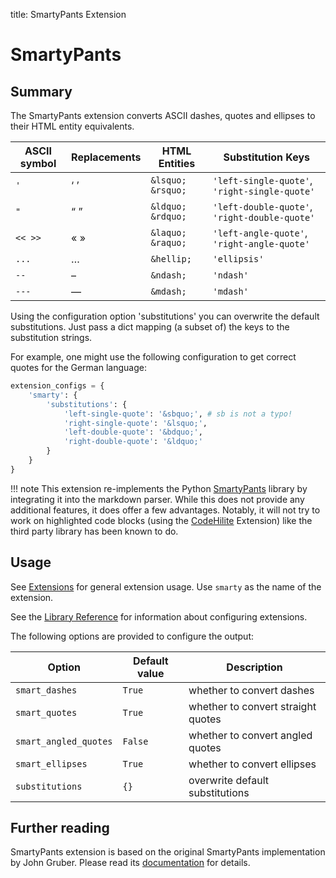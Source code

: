 title: SmartyPants Extension

SmartyPants
===========

Summary
-------

The SmartyPants extension converts ASCII dashes, quotes and ellipses to
their HTML entity equivalents.

ASCII symbol | Replacements    | HTML Entities       | Substitution Keys
------------ | --------------- | ------------------- | ----------------------------------------
`'`          | &lsquo; &rsquo; | `&lsquo;` `&rsquo;` | `'left-single-quote'`, `'right-single-quote'`
`"`          | &ldquo; &rdquo; | `&ldquo;` `&rdquo;` | `'left-double-quote'`, `'right-double-quote'`
`<< >>`      | &laquo; &raquo; | `&laquo;` `&raquo;` | `'left-angle-quote'`, `'right-angle-quote'`
`...`        | &hellip;        | `&hellip;`          | `'ellipsis'`
`--`         | &ndash;         | `&ndash;`           | `'ndash'`
`---`        | &mdash;         | `&mdash;`           | `'mdash'`

Using the configuration option 'substitutions' you can overwrite the
default substitutions. Just pass a dict mapping (a subset of) the
keys to the substitution strings.

For example, one might use the following configuration to get correct quotes for
the German language:

```python
extension_configs = {
    'smarty': {
        'substitutions': {
            'left-single-quote': '&sbquo;', # sb is not a typo!
            'right-single-quote': '&lsquo;',
            'left-double-quote': '&bdquo;',
            'right-double-quote': '&ldquo;'
        }
    }
}
```

!!! note
    This extension re-implements the Python [SmartyPants]
    library by integrating it into the markdown parser.
    While this does not provide any additional features,
    it does offer a few advantages. Notably, it will not
    try to work on highlighted code blocks (using the
    [CodeHilite] Extension) like the third party library
    has been known to do.

[SmartyPants]: http://pythonhosted.org/smartypants/
[CodeHilite]: code_hilite.html

Usage
-----

See [Extensions](index.md) for general extension usage. Use `smarty` as the
name of the extension.

See the [Library Reference](../reference.md#extensions) for information about
configuring extensions.

The following options are provided to configure the output:

Option                | Default value | Description
------                | ------------- | -----------
`smart_dashes`        | `True`        | whether to convert dashes
`smart_quotes`        | `True`        | whether to convert straight quotes
`smart_angled_quotes` | `False`       | whether to convert angled quotes
`smart_ellipses`      | `True`        | whether to convert ellipses
`substitutions`       | `{}`          | overwrite default substitutions

Further reading
---------------

SmartyPants extension is based on the original SmartyPants implementation
by John Gruber. Please read its [documentation][1] for details.

[1]: http://daringfireball.net/projects/smartypants/
